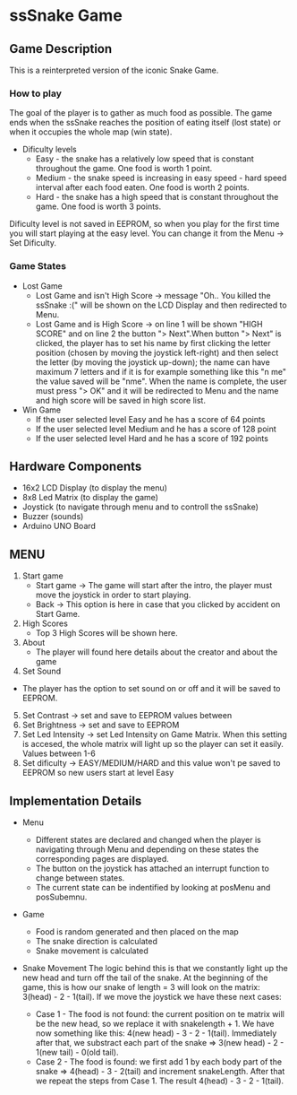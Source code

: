 # ssSnake Game

## Game Description

This is a reinterpreted version of the iconic Snake Game. 
  
### How to play

The goal of the player is to gather as much food as possible. The game ends when the ssSnake reaches the position of eating itself (lost state) or when it occupies the whole map (win state).
  - Dificulty levels
     * Easy - the snake has a relatively low speed that is constant throughout the game. One food is worth 1 point.
     * Medium - the snake speed is increasing in easy speed - hard speed interval after each food eaten. One food is worth 2 points.
     * Hard - the snake has a high speed that is constant throughout the game. One food is worth 3 points.

Dificulty level is not saved in EEPROM, so when you play for the first time you will start playing at the easy level. You can change it from the Menu -> Set Dificulty.

### Game States

- Lost Game
  * Lost Game and isn't High Score -> message "Oh.. You killed the ssSnake :(" will be shown on the LCD Display and then redirected to Menu.
  * Lost Game and is High Score -> on line 1 will be shown "HIGH SCORE" and on line 2 the button "> Next".When button "> Next" is clicked, the player has to set his name by first clicking the letter position (chosen by moving the joystick left-right) and then select the letter (by moving the joystick up-down); the name can have maximum 7 letters and if it is for example something like this "n me" the value saved will be "nme". When the name is complete, the user must press "> OK" and it will be redirected to Menu and the name and high score will be saved in high score list.
- Win Game
  * If the user selected level Easy and he has a score of 64 points
  * If the user selected level Medium and he has a score of 128 point
  * If the user selected level Hard and he has a score of 192 points

## Hardware Components

- 16x2 LCD Display (to display the menu)
- 8x8 Led Matrix (to display the game)
- Joystick (to navigate through menu and to controll the ssSnake)
- Buzzer (sounds)
- Arduino UNO Board

## MENU

1. Start game 
    - Start game -> The game will start after the intro, the player must move the joystick in order to start playing.
    - Back -> This option is here in case that you clicked by accident on Start Game.
2. High Scores 
    - Top 3 High Scores will be shown here.
3. About
    - The player will found here details about the creator and about the game
4. Set Sound
  - The player has the option to set sound on or off and it will be saved to EEPROM.
5. Set Contrast -> set and save to EEPROM values between 
6. Set Brightness -> set and save to EEPROM
7. Set Led Intensity -> set Led Intensity on Game Matrix. When this setting is accesed, the whole matrix will light up so the player can set it easily. Values between 1-6
8. Set dificulty -> EASY/MEDIUM/HARD and this value won't pe saved to EEPROM so new users start at level Easy

## Implementation Details

- Menu
  * Different states are declared and changed when the player is navigating through Menu and depending on these states the corresponding pages are displayed.
  *  The button on the joystick has attached an interrupt function to change between states.
  *  The current state can be indentified by looking at posMenu and posSubemnu.

- Game
  * Food is random generated and then placed on the map
  * The snake direction is calculated
  * Snake movement is calculated

- Snake Movement
The logic behind this is that we constantly light up the new head and turn off the tail of the snake.
At the beginning of the game, this is how our snake of length = 3 will look on the matrix: 3(head) - 2 - 1(tail). If we move the joystick we have these next cases:
  * Case 1 - The food is not found:  the current position on te matrix will be the new head, so we replace it with snakelength + 1. We have now something like this: 4(new head) - 3 - 2 - 1(tail). Immediately after that, we substract each part of the snake => 3(new head) - 2 - 1(new tail) - 0(old tail). 
  * Case 2 - The food is found: we first add 1 by each body part of the snake => 4(head) - 3 - 2(tail) and increment snakeLength. After that we repeat the steps from Case 1. The result 4(head) - 3 - 2 - 1(tail).





